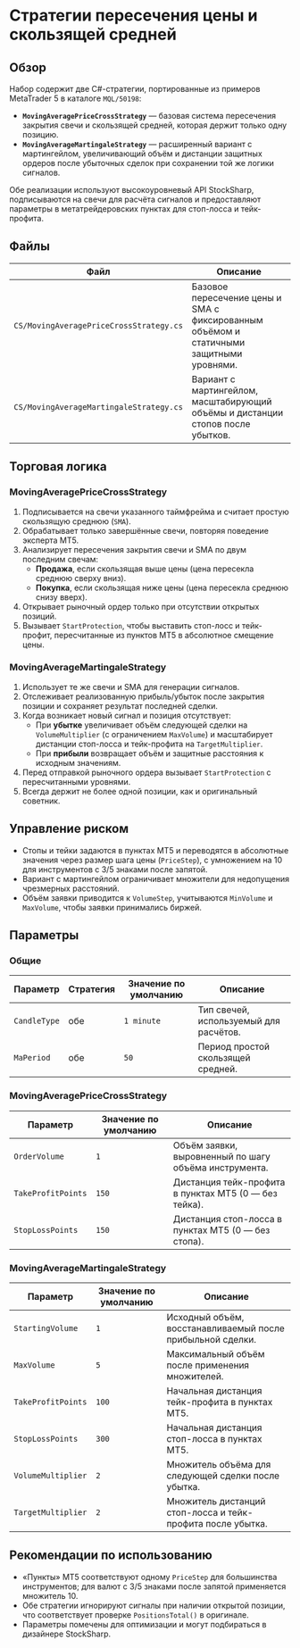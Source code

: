 # Стратегии пересечения цены и скользящей средней

## Обзор

Набор содержит две C#-стратегии, портированные из примеров MetaTrader 5 в каталоге `MQL/50198`:

* **`MovingAveragePriceCrossStrategy`** — базовая система пересечения закрытия свечи и скользящей средней, которая держит только одну позицию.
* **`MovingAverageMartingaleStrategy`** — расширенный вариант с мартингейлом, увеличивающий объём и дистанции защитных ордеров после убыточных сделок при сохранении той же логики сигналов.

Обе реализации используют высокоуровневый API StockSharp, подписываются на свечи для расчёта сигналов и предоставляют параметры в метатрейдеровских пунктах для стоп-лосса и тейк-профита.

## Файлы

| Файл | Описание |
| --- | --- |
| `CS/MovingAveragePriceCrossStrategy.cs` | Базовое пересечение цены и SMA с фиксированным объёмом и статичными защитными уровнями. |
| `CS/MovingAverageMartingaleStrategy.cs` | Вариант с мартингейлом, масштабирующий объёмы и дистанции стопов после убытков. |

## Торговая логика

### MovingAveragePriceCrossStrategy

1. Подписывается на свечи указанного таймфрейма и считает простую скользящую среднюю (`SMA`).
2. Обрабатывает только завершённые свечи, повторяя поведение эксперта MT5.
3. Анализирует пересечения закрытия свечи и SMA по двум последним свечам:
   * **Продажа**, если скользящая выше цены (цена пересекла среднюю сверху вниз).
   * **Покупка**, если скользящая ниже цены (цена пересекла среднюю снизу вверх).
4. Открывает рыночный ордер только при отсутствии открытых позиций.
5. Вызывает `StartProtection`, чтобы выставить стоп-лосс и тейк-профит, пересчитанные из пунктов MT5 в абсолютное смещение цены.

### MovingAverageMartingaleStrategy

1. Использует те же свечи и SMA для генерации сигналов.
2. Отслеживает реализованную прибыль/убыток после закрытия позиции и сохраняет результат последней сделки.
3. Когда возникает новый сигнал и позиция отсутствует:
   * При **убытке** увеличивает объём следующей сделки на `VolumeMultiplier` (с ограничением `MaxVolume`) и масштабирует дистанции стоп-лосса и тейк-профита на `TargetMultiplier`.
   * При **прибыли** возвращает объём и защитные расстояния к исходным значениям.
4. Перед отправкой рыночного ордера вызывает `StartProtection` с пересчитанными уровнями.
5. Всегда держит не более одной позиции, как и оригинальный советник.

## Управление риском

* Стопы и тейки задаются в пунктах MT5 и переводятся в абсолютные значения через размер шага цены (`PriceStep`), с умножением на 10 для инструментов с 3/5 знаками после запятой.
* Вариант с мартингейлом ограничивает множители для недопущения чрезмерных расстояний.
* Объём заявки приводится к `VolumeStep`, учитываются `MinVolume` и `MaxVolume`, чтобы заявки принимались биржей.

## Параметры

### Общие

| Параметр | Стратегия | Значение по умолчанию | Описание |
| --- | --- | --- | --- |
| `CandleType` | обе | `1 minute` | Тип свечей, используемый для расчётов. |
| `MaPeriod` | обе | `50` | Период простой скользящей средней. |

### MovingAveragePriceCrossStrategy

| Параметр | Значение по умолчанию | Описание |
| --- | --- | --- |
| `OrderVolume` | `1` | Объём заявки, выровненный по шагу объёма инструмента. |
| `TakeProfitPoints` | `150` | Дистанция тейк-профита в пунктах MT5 (0 — без тейка). |
| `StopLossPoints` | `150` | Дистанция стоп-лосса в пунктах MT5 (0 — без стопа). |

### MovingAverageMartingaleStrategy

| Параметр | Значение по умолчанию | Описание |
| --- | --- | --- |
| `StartingVolume` | `1` | Исходный объём, восстанавливаемый после прибыльной сделки. |
| `MaxVolume` | `5` | Максимальный объём после применения множителей. |
| `TakeProfitPoints` | `100` | Начальная дистанция тейк-профита в пунктах MT5. |
| `StopLossPoints` | `300` | Начальная дистанция стоп-лосса в пунктах MT5. |
| `VolumeMultiplier` | `2` | Множитель объёма для следующей сделки после убытка. |
| `TargetMultiplier` | `2` | Множитель дистанций стоп-лосса и тейк-профита после убытка. |

## Рекомендации по использованию

* «Пункты» MT5 соответствуют одному `PriceStep` для большинства инструментов; для валют с 3/5 знаками после запятой применяется множитель 10.
* Обе стратегии игнорируют сигналы при наличии открытой позиции, что соответствует проверке `PositionsTotal()` в оригинале.
* Параметры помечены для оптимизации и могут подбираться в дизайнере StockSharp.
